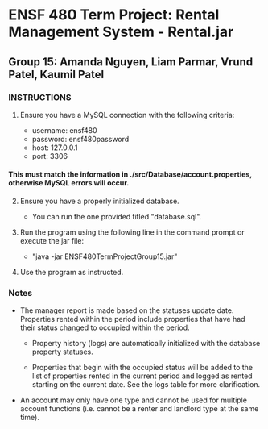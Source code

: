 # ENSF 480 Term Project: Rental Management System - Rental.jar

## Group 15: Amanda Nguyen, Liam Parmar, Vrund Patel, Kaumil Patel

### INSTRUCTIONS

1. Ensure you have a MySQL connection with the following criteria:

    - username: ensf480
    - password: ensf480password
    - host: 127.0.0.1
    - port: 3306

#### This must match the information in ./src/Database/account.properties, otherwise MySQL errors will occur.

2. Ensure you have a properly initialized database.

    - You can run the one provided titled "database.sql".

3. Run the program using the following line in the command prompt or execute the jar file:

    - "java -jar ENSF480TermProjectGroup15.jar"

4. Use the program as instructed.

### Notes

-   The manager report is made based on the statuses update date. Properties rented within the period include properties that have had their status changed to occupied within the period.

    -   Property history (logs) are automatically initialized with the database property statuses.

    -   Properties that begin with the occupied status will be added to the list of properties rented in the current period and logged as rented starting on the current date. See the logs table for more clarification.

-   An account may only have one type and cannot be used for multiple account functions (i.e. cannot be a renter and landlord type at the same time).
